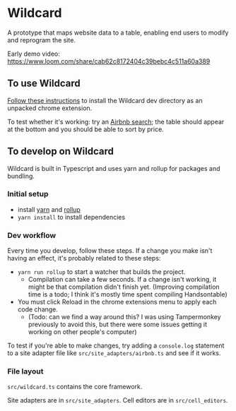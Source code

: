 # Wildcard

A prototype that maps website data to a table, enabling end users to modify and reprogram the site.

Early demo video: https://www.loom.com/share/cab62c8172404c39bebc4c511a60a389

## To use Wildcard

[Follow these instructions](https://developer.chrome.com/getstarted) to install the Wildcard dev directory as an unpacked chrome extension.

To test whether it's working: try an [Airbnb search](https://www.airbnb.com/s/Miami/homes?checkin=2019-11-14&checkout=2019-11-17&adults=1&children=0&infants=0&place_id=ChIJEcHIDqKw2YgRZU-t3XHylv8&refinement_paths%5B%5D=%2Fhomes&search_type=section_navigation); the table should appear at the bottom and you should be able to sort by price.

## To develop on Wildcard

Wildcard is built in Typescript and uses yarn and rollup for packages and bundling.

### Initial setup

* install [yarn](https://legacy.yarnpkg.com/en/docs/install/#mac-stable) and [rollup](https://rollupjs.org/guide/en/)
* `yarn install` to install dependencies

### Dev workflow

Every time you develop, follow these steps. If a change you make isn't having an effect, it's probably related to these steps:

* `yarn run rollup` to start a watcher that builds the project.
  * Compilation can take a few seconds. If a change isn't working, it might be that compilation didn't finish yet. (Improving compilation time is a todo; I think it's mostly time spent compiling Handsontable)
* You must click Reload in the chrome extensions menu to apply each code change.
  * (Todo: can we find a way around this? I was using Tampermonkey previously to avoid this, but there were some issues getting it working on other people's computer)

To test if you're able to make changes, try adding a `console.log` statement to a site adapter file like `src/site_adapters/airbnb.ts` and see if it works.

### File layout

`src/wildcard.ts` contains the core framework.

Site adapters are in `src/site_adapters`. Cell editors are in `src/cell_editors`.